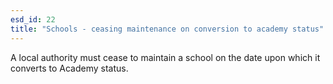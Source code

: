 ```yaml
---
esd_id: 22
title: "Schools - ceasing maintenance on conversion to academy status"
---
```


A local authority must cease to maintain a school on the date upon which it converts to Academy status.

